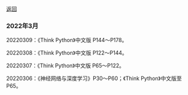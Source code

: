 [返回](./)

### 2022年3月

20220309：《Think Python》中文版 P144～P178。

20220308：《Think Python》中文版 P122～P144。

20220307：《Think Python》中文版 P65～P122。

20220306：《神经网络与深度学习》P30～P60；《Think Python》中文版至P65。





